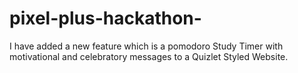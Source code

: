 # pixel-plus-hackathon-
I have added a new feature which is a pomodoro Study Timer with motivational and celebratory messages to a Quizlet Styled Website.
